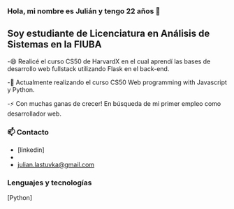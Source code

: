  

<!--
**julianlastuvka/julianlastuvka** is a ✨ _special_ ✨ repository because its `README.md` (this file) appears on your GitHub profile.

Here are some ideas to get you started:

- 🔭 I’m currently working on ...
- 🌱 I’m currently learning ...
- 👯 I’m looking to collaborate on ...
- 🤔 I’m looking for help with ...
- 💬 Ask me about ...
- 📫 How to reach me: ...
- 😄 Pronouns: ...
- ⚡ Fun fact: ...
-->

### Hola, mi nombre es Julián y tengo 22 años 👋

## Soy estudiante de Licenciatura en Análisis de Sistemas en la FIUBA

-😄 Realicé el curso CS50 de HarvardX en el cual aprendí las bases de desarrollo web fullstack utilizando Flask en el back-end.

-🌱 Actualmente realizando el curso CS50 Web programming with Javascript y Python.

-⚡ Con muchas ganas de crecer! En búsqueda de mi primer empleo como desarrollador web.

### 📫 Contacto
- [linkedin]
- 
- julian.lastuvka@gmail.com

### Lenguajes y tecnologías

[Python]
